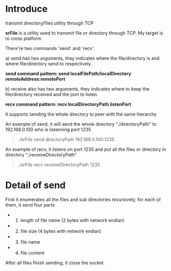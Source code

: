 # Introduce

transmit directory/files utility through TCP

**srFile** is a utility used to transmit file or directory through TCP. My target is to cross platform.

There're two commands 'send' and 'recv'.

a) send has two arguments, they indicates where the file/directory is and where file/directory send to respectively.

**send command pattern: send localFilePath/localDirectory remoteAddress:remotePort**

b) receive also has two arguments, they indicates where to keep the file/directory received and the port to listen.

**recv command pattern: recv localDirectoryPath listenPort**

It supports sending the whole directory to peer with the same hierarchy


An example of send, it will send the whole directory "./directoryPath" to 192.168.0.100 who is listenning port 1235
> ./srFile send directoryPath 192.168.0.100:1235

An example of recv, it listens on port 1235 and put all the files or directory in directory "./receiveDirectoryPath"
> ./srFile recv receiveDirectoryPath 1235

# Detail of send

First it enumerates all the files and sub directories recursively, for each of them, it send four parts
* 1. length of file name (2 bytes with network endian)
* 2. file size (4 bytes with network endian)
* 3. file name
* 4. file content

After all files finish sending, it close the socket.
